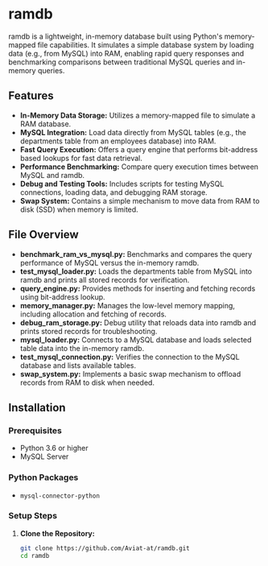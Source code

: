 # ramdb

ramdb is a lightweight, in-memory database built using Python's memory-mapped file capabilities. It simulates a simple database system by loading data (e.g., from MySQL) into RAM, enabling rapid query responses and benchmarking comparisons between traditional MySQL queries and in-memory queries.

## Features

- **In-Memory Data Storage:** Utilizes a memory-mapped file to simulate a RAM database.
- **MySQL Integration:** Load data directly from MySQL tables (e.g., the departments table from an employees database) into RAM.
- **Fast Query Execution:** Offers a query engine that performs bit-address based lookups for fast data retrieval.
- **Performance Benchmarking:** Compare query execution times between MySQL and ramdb.
- **Debug and Testing Tools:** Includes scripts for testing MySQL connections, loading data, and debugging RAM storage.
- **Swap System:** Contains a simple mechanism to move data from RAM to disk (SSD) when memory is limited.

## File Overview

- **benchmark_ram_vs_mysql.py:** Benchmarks and compares the query performance of MySQL versus the in-memory ramdb.
- **test_mysql_loader.py:** Loads the departments table from MySQL into ramdb and prints all stored records for verification.
- **query_engine.py:** Provides methods for inserting and fetching records using bit-address lookup.
- **memory_manager.py:** Manages the low-level memory mapping, including allocation and fetching of records.
- **debug_ram_storage.py:** Debug utility that reloads data into ramdb and prints stored records for troubleshooting.
- **mysql_loader.py:** Connects to a MySQL database and loads selected table data into the in-memory ramdb.
- **test_mysql_connection.py:** Verifies the connection to the MySQL database and lists available tables.
- **swap_system.py:** Implements a basic swap mechanism to offload records from RAM to disk when needed.

## Installation

### Prerequisites

- Python 3.6 or higher
- MySQL Server

### Python Packages

- `mysql-connector-python`

### Setup Steps

1. **Clone the Repository:**

   ```bash
   git clone https://github.com/Aviat-at/ramdb.git
   cd ramdb
